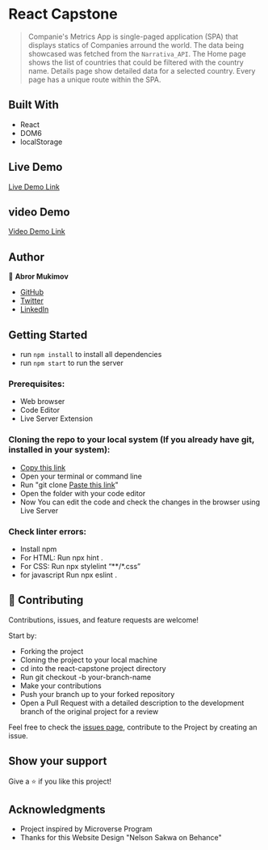 #  React Capstone

[](https://img.shields.io/badge/Microverse-blueviolet)

> Companie's Metrics App is single-paged application (SPA) that displays statics of Companies arround the world. The data being showcased was fetched from the `Narrativa_API`. The Home page shows the list of countries that could be filtered with the country name. Details page show detailed data for a selected country. Every page has a unique route within the SPA.

## Built With

- React
- DOM6
- localStorage
## Live Demo

[Live Demo Link]()

## video Demo

[Video Demo Link]()

## Author

👤 **Abror Mukimov**

- [GitHub](https://github.com/abrormukimov)
- [Twitter](https://twitter.com/abrormukimov)
- [LinkedIn](https://www.linkedin.com/in/abror-mukimov/)

## Getting Started
- run `npm install` to install all dependencies
- run `npm start` to run the server

### Prerequisites:

- Web browser
- Code Editor
- Live Server Extension

### Cloning the repo to your local system (If you already have git, installed in your system):

- [Copy this link](git@github.com:abrormukimov/react-capstone.git)
- Open your terminal or command line
- Run "git clone [Paste this link](git@github.com:abrormukimov/react-capstone.git)"
- Open the folder with your code editor
- Now You can edit the code and check the changes in the browser using Live Server

### Check linter errors:

- Install npm
- For HTML: Run npx hint .
- For CSS: Run npx stylelint “**/*.css”
- for javascript Run npx eslint .

## 🤝 Contributing

Contributions, issues, and feature requests are welcome!

Start by:

- Forking the project
- Cloning the project to your local machine
- cd into the react-capstone project directory
- Run git checkout -b your-branch-name
- Make your contributions
- Push your branch up to your forked repository
- Open a Pull Request with a detailed description to the development branch of the original project for a review

Feel free to check the [issues page](https://github.com/abrormukimov/react-capstone/issues), contribute to the Project by creating an issue.


## Show your support

Give a ⭐️ if you like this project!

## Acknowledgments
- Project inspired by Microverse Program
- Thanks for this Website Design "Nelson Sakwa on Behance"
